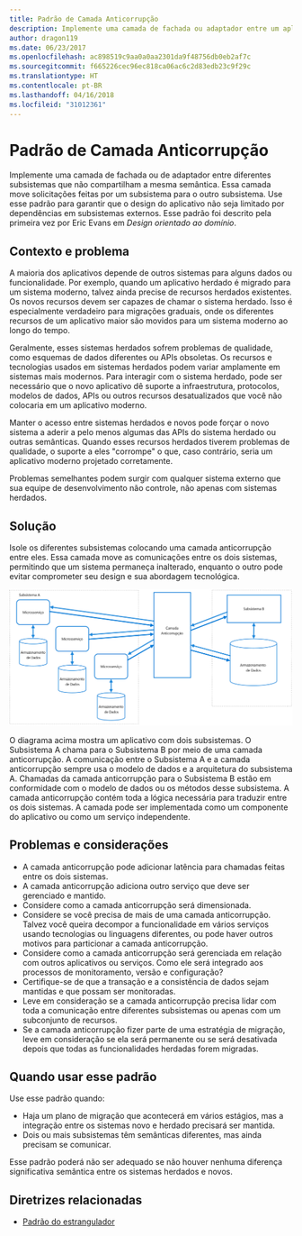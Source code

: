 ```yaml
---
title: Padrão de Camada Anticorrupção
description: Implemente uma camada de fachada ou adaptador entre um aplicativo moderno e um sistema herdado.
author: dragon119
ms.date: 06/23/2017
ms.openlocfilehash: ac898519c9aa0a0aa2301da9f48756db0eb2af7c
ms.sourcegitcommit: f665226cec96ec818ca06ac6c2d83edb23c9f29c
ms.translationtype: HT
ms.contentlocale: pt-BR
ms.lasthandoff: 04/16/2018
ms.locfileid: "31012361"
---
```

# <a name="anti-corruption-layer-pattern"></a>Padrão de Camada Anticorrupção

Implemente uma camada de fachada ou de adaptador entre diferentes subsistemas que não compartilham a mesma semântica. Essa camada move solicitações feitas por um subsistema para o outro subsistema. Use esse padrão para garantir que o design do aplicativo não seja limitado por dependências em subsistemas externos. Esse padrão foi descrito pela primeira vez por Eric Evans em *Design orientado ao domínio*.

## <a name="context-and-problem"></a>Contexto e problema

A maioria dos aplicativos depende de outros sistemas para alguns dados ou funcionalidade. Por exemplo, quando um aplicativo herdado é migrado para um sistema moderno, talvez ainda precise de recursos herdados existentes. Os novos recursos devem ser capazes de chamar o sistema herdado. Isso é especialmente verdadeiro para migrações graduais, onde os diferentes recursos de um aplicativo maior são movidos para um sistema moderno ao longo do tempo.

Geralmente, esses sistemas herdados sofrem problemas de qualidade, como esquemas de dados diferentes ou APIs obsoletas. Os recursos e tecnologias usados em sistemas herdados podem variar amplamente em sistemas mais modernos. Para interagir com o sistema herdado, pode ser necessário que o novo aplicativo dê suporte a infraestrutura, protocolos, modelos de dados, APIs ou outros recursos desatualizados que você não colocaria em um aplicativo moderno.

Manter o acesso entre sistemas herdados e novos pode forçar o novo sistema a aderir a pelo menos algumas das APIs do sistema herdado ou outras semânticas. Quando esses recursos herdados tiverem problemas de qualidade, o suporte a eles "corrompe" o que, caso contrário, seria um aplicativo moderno projetado corretamente. 

Problemas semelhantes podem surgir com qualquer sistema externo que sua equipe de desenvolvimento não controle, não apenas com sistemas herdados. 

## <a name="solution"></a>Solução

Isole os diferentes subsistemas colocando uma camada anticorrupção entre eles. Essa camada move as comunicações entre os dois sistemas, permitindo que um sistema permaneça inalterado, enquanto o outro pode evitar comprometer seu design e sua abordagem tecnológica.

![](./_images/anti-corruption-layer.png) 

O diagrama acima mostra um aplicativo com dois subsistemas. O Subsistema A chama para o Subsistema B por meio de uma camada anticorrupção. A comunicação entre o Subsistema A e a camada anticorrupção sempre usa o modelo de dados e a arquitetura do subsistema A. Chamadas da camada anticorrupção para o Subsistema B estão em conformidade com o modelo de dados ou os métodos desse subsistema. A camada anticorrupção contém toda a lógica necessária para traduzir entre os dois sistemas. A camada pode ser implementada como um componente do aplicativo ou como um serviço independente.

## <a name="issues-and-considerations"></a>Problemas e considerações

- A camada anticorrupção pode adicionar latência para chamadas feitas entre os dois sistemas.
- A camada anticorrupção adiciona outro serviço que deve ser gerenciado e mantido.
- Considere como a camada anticorrupção será dimensionada.
- Considere se você precisa de mais de uma camada anticorrupção. Talvez você queira decompor a funcionalidade em vários serviços usando tecnologias ou linguagens diferentes, ou pode haver outros motivos para particionar a camada anticorrupção.
- Considere como a camada anticorrupção será gerenciada em relação com outros aplicativos ou serviços. Como ele será integrado aos processos de monitoramento, versão e configuração?
- Certifique-se de que a transação e a consistência de dados sejam mantidas e que possam ser monitoradas.
- Leve em consideração se a camada anticorrupção precisa lidar com toda a comunicação entre diferentes subsistemas ou apenas com um subconjunto de recursos. 
- Se a camada anticorrupção fizer parte de uma estratégia de migração, leve em consideração se ela será permanente ou se será desativada depois que todas as funcionalidades herdadas forem migradas.

## <a name="when-to-use-this-pattern"></a>Quando usar esse padrão

Use esse padrão quando:

- Haja um plano de migração que acontecerá em vários estágios, mas a integração entre os sistemas novo e herdado precisará ser mantida.
- Dois ou mais subsistemas têm semânticas diferentes, mas ainda precisam se comunicar. 

Esse padrão poderá não ser adequado se não houver nenhuma diferença significativa semântica entre os sistemas herdados e novos. 

## <a name="related-guidance"></a>Diretrizes relacionadas

- [Padrão do estrangulador](./strangler.md)
